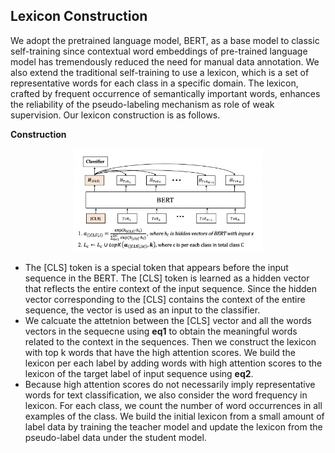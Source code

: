 Lexicon Construction
-----------------------------------------


We adopt the pretrained language model, BERT, as a base model to classic self-training since contextual word embeddings of pre-trained language model has tremendously reduced the need for manual data annotation. We also extend the traditional self-training to use a lexicon, which is a set of representative words for each class in a specific domain.
The lexicon, crafted by frequent occurrence of semantically important words, enhances the reliability of the pseudo-labeling mechanism as role of weak supervision. Our lexicon construction is as follows. 

 <b>Construction</b>
 <p align="center">
<img src="/asset/lexicon_construction.png" width="60%" height="40%"></img>
</p>

 
- The [CLS] token is a special token that appears before the input sequence in the BERT. The [CLS] token is learned as a hidden vector that reflects the entire context of the input sequence. Since the hidden vector corresponding to the [CLS] contains the context of the entire sequence, the vector is used as an input to the classifier.
- We calcuate the attetnion between the [CLS] vector and all the words vectors in the sequecne using **eq1** to obtain the meaningful words related to the context in the sequences. Then we construct the lexicon with top k words that have the high attention scores. We build the lexicon per each label by adding words with high attention scores to the lexicon of the target label of input sequence using **eq2**. 
- Because high attention scores do not necessarily imply representative words for text classification, we also consider the word frequency in lexicon. For each class, we count the number of word occurrences in all examples of the class. We build the initial lexicon from a small amount of label data by training the teacher model and update the lexicon from the pseudo-label data under the student model.
